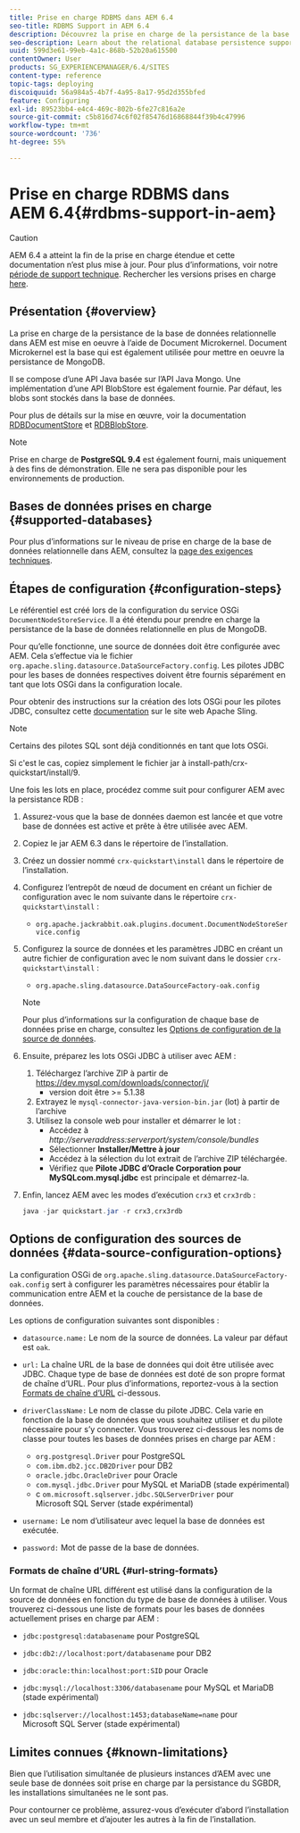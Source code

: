 ```yaml
---
title: Prise en charge RDBMS dans AEM 6.4
seo-title: RDBMS Support in AEM 6.4
description: Découvrez la prise en charge de la persistance de la base de données relationnelle dans AEM 6.4 et les options de configuration disponibles.
seo-description: Learn about the relational database persistence support in AEM 6.4 and the available configuration options.
uuid: 599d3e61-99eb-4a1c-868b-52b20a615500
contentOwner: User
products: SG_EXPERIENCEMANAGER/6.4/SITES
content-type: reference
topic-tags: deploying
discoiquuid: 56a984a5-4b7f-4a95-8a17-95d2d355bfed
feature: Configuring
exl-id: 89523bb4-e4c4-469c-802b-6fe27c816a2e
source-git-commit: c5b816d74c6f02f85476d16868844f39b4c47996
workflow-type: tm+mt
source-wordcount: '736'
ht-degree: 55%

---
```


# Prise en charge RDBMS dans AEM 6.4{#rdbms-support-in-aem}

>[!CAUTION]
>
>AEM 6.4 a atteint la fin de la prise en charge étendue et cette documentation n’est plus mise à jour. Pour plus d’informations, voir notre [période de support technique](https://helpx.adobe.com/fr/support/programs/eol-matrix.html). Rechercher les versions prises en charge [here](https://experienceleague.adobe.com/docs/?lang=fr).

## Présentation {#overview}

La prise en charge de la persistance de la base de données relationnelle dans AEM est mise en oeuvre à l’aide de Document Microkernel. Document Microkernel est la base qui est également utilisée pour mettre en oeuvre la persistance de MongoDB.

Il se compose d’une API Java basée sur l’API Java Mongo. Une implémentation d’une API BlobStore est également fournie. Par défaut, les blobs sont stockés dans la base de données.

Pour plus de détails sur la mise en œuvre, voir la documentation [RDBDocumentStore](https://jackrabbit.apache.org/oak/docs/apidocs/org/apache/jackrabbit/oak/plugins/document/rdb/RDBDocumentStore.html) et [RDBBlobStore](https://jackrabbit.apache.org/oak/docs/apidocs/org/apache/jackrabbit/oak/plugins/document/rdb/RDBBlobStore.html).

>[!NOTE]
>
>Prise en charge de **PostgreSQL 9.4** est également fourni, mais uniquement à des fins de démonstration. Elle ne sera pas disponible pour les environnements de production.

## Bases de données prises en charge {#supported-databases}

Pour plus d’informations sur le niveau de prise en charge de la base de données relationnelle dans AEM, consultez la [page des exigences techniques](/help/sites-deploying/technical-requirements.md).

## Étapes de configuration {#configuration-steps}

Le référentiel est créé lors de la configuration du service OSGi `DocumentNodeStoreService`. Il a été étendu pour prendre en charge la persistance de la base de données relationnelle en plus de MongoDB.

Pour qu’elle fonctionne, une source de données doit être configurée avec AEM. Cela s’effectue via le fichier `org.apache.sling.datasource.DataSourceFactory.config`. Les pilotes JDBC pour les bases de données respectives doivent être fournis séparément en tant que lots OSGi dans la configuration locale.

Pour obtenir des instructions sur la création des lots OSGi pour les pilotes JDBC, consultez cette [documentation](https://wiki.eclipse.org/Create_and_Export_MySQL_JDBC_driver_bundle) sur le site web Apache Sling.

>[!NOTE]
>
>Certains des pilotes SQL sont déjà conditionnés en tant que lots OSGi.
>
>Si c&#39;est le cas, copiez simplement le fichier jar à install-path/crx-quickstart/install/9.

Une fois les lots en place, procédez comme suit pour configurer AEM avec la persistance RDB :

1. Assurez-vous que la base de données daemon est lancée et que votre base de données est active et prête à être utilisée avec AEM.
1. Copiez le jar AEM 6.3 dans le répertoire de l’installation.
1. Créez un dossier nommé `crx-quickstart\install` dans le répertoire de l’installation.
1. Configurez l’entrepôt de nœud de document en créant un fichier de configuration avec le nom suivante dans le répertoire `crx-quickstart\install` :

   * `org.apache.jackrabbit.oak.plugins.document.DocumentNodeStoreService.config`

1. Configurez la source de données et les paramètres JDBC en créant un autre fichier de configuration avec le nom suivant dans le dossier `crx-quickstart\install` :

   * `org.apache.sling.datasource.DataSourceFactory-oak.config`
   >[!NOTE]
   >
   >Pour plus d’informations sur la configuration de chaque base de données prise en charge, consultez les [Options de configuration de la source de données](/help/sites-deploying/rdbms-support-in-aem.md#data-source-configuration-options).

1. Ensuite, préparez les lots OSGi JDBC à utiliser avec AEM :

   1. Téléchargez l’archive ZIP à partir de https://dev.mysql.com/downloads/connector/j/
      * version doit être >= 5.1.38
   1. Extrayez le `mysql-connector-java-version-bin.jar` (lot) à partir de l’archive
   1. Utilisez la console web pour installer et démarrer le lot :
      * Accédez à *http://serveraddress:serverport/system/console/bundles*
      * Sélectionner **Installer/Mettre à jour**
      * Accédez à la sélection du lot extrait de l’archive ZIP téléchargée.
      * Vérifiez que **Pilote JDBC d’Oracle Corporation pour MySQLcom.mysql.jdbc** est principale et démarrez-la.

1. Enfin, lancez AEM avec les modes d’exécution `crx3` et `crx3rdb` :

   ```java
   java -jar quickstart.jar -r crx3,crx3rdb
   ```

## Options de configuration des sources de données {#data-source-configuration-options}

La configuration OSGi de `org.apache.sling.datasource.DataSourceFactory-oak.config` sert à configurer les paramètres nécessaires pour établir la communication entre AEM et la couche de persistance de la base de données.

Les options de configuration suivantes sont disponibles :

* `datasource.name:` Le nom de la source de données. La valeur par défaut est `oak`.

* `url:` La chaîne URL de la base de données qui doit être utilisée avec JDBC. Chaque type de base de données est doté de son propre format de chaîne d’URL. Pour plus d’informations, reportez-vous à la section [Formats de chaîne d’URL](/help/sites-deploying/rdbms-support-in-aem.md#url-string-formats) ci-dessous.

* `driverClassName:` Le nom de classe du pilote JDBC. Cela varie en fonction de la base de données que vous souhaitez utiliser et du pilote nécessaire pour s’y connecter. Vous trouverez ci-dessous les noms de classe pour toutes les bases de données prises en charge par AEM :

   * `org.postgresql.Driver` pour PostgreSQL
   * `com.ibm.db2.jcc.DB2Driver` pour DB2
   * `oracle.jdbc.OracleDriver` pour Oracle
   *  `com.mysql.jdbc.Driver` pour MySQL et MariaDB (stade expérimental)
   * c `om.microsoft.sqlserver.jdbc.SQLServerDriver` pour Microsoft SQL Server (stade expérimental)

* `username:` Le nom d’utilisateur avec lequel la base de données est exécutée.

* `password:` Mot de passe de la base de données.

### Formats de chaîne d’URL {#url-string-formats}

Un format de chaîne URL différent est utilisé dans la configuration de la source de données en fonction du type de base de données à utiliser. Vous trouverez ci-dessous une liste de formats pour les bases de données actuellement prises en charge par AEM :

* `jdbc:postgresql:databasename` pour PostgreSQL

* `jdbc:db2://localhost:port/databasename` pour DB2
* `jdbc:oracle:thin:localhost:port:SID` pour Oracle
*  `jdbc:mysql://localhost:3306/databasename` pour MySQL et MariaDB (stade expérimental)

* `jdbc:sqlserver://localhost:1453;databaseName=name` pour Microsoft SQL Server (stade expérimental)

## Limites connues {#known-limitations}

Bien que l’utilisation simultanée de plusieurs instances d’AEM avec une seule base de données soit prise en charge par la persistance du SGBDR, les installations simultanées ne le sont pas.

Pour contourner ce problème, assurez-vous d’exécuter d’abord l’installation avec un seul membre et d’ajouter les autres à la fin de l’installation.
